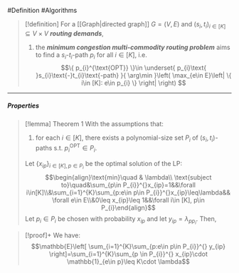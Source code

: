 #Definition #Algorithms 

> [!definition]
> For a [[Graph|directed graph]] $G=(V,E)$ and $(s_{i},t_{i})_{i\in [K]}\subseteq V\times V$ ***routing demands***, 
> 1. the ***minimum congestion multi-commodity routing problem*** aims to find a $s_{i}$-$t_{i}$-path $p_{i}$ for all $i\in [K]$, i.e. $$\{ p_{i}^{\text{OPT}} \}\in \underset{ p_{i}\text{ }s_{i}\text{-}t_{i}\text{-path} }{ \arg\min }\left( \max_{e\in E}\left| \{ i\in [K]: e\in p_{i} \} \right|  \right) $$

---
##### Properties
> [!lemma] Theorem 1
> With the assumptions that:
> 1. for each $i\in [K]$, there exists a polynomial-size set $P_{i}$ of $(s_{i},t_{i})$-paths s.t. $p_{i}^\text{OPT}\in P_{i}$. 
> 
> Let $\{ x_{ip} \}_{i\in[K],p\in P_{i}}$ be the optimal solution of the LP: $$\begin{align}\text{min}\quad & \lambda\\ \text{subject to}\quad&\sum_{p\in P_{i}}^{}x_{ip}=1&&\forall i\in[K]\\&\sum_{i=1}^{K}\sum_{p:e\in p\in P_{i}}^{}x_{ip}\leq\lambda&& \forall e\in E\\&0\leq x_{ip}\leq 1&&\forall i\in [K], p\in P_{i}\end{align}$$
> Let $p_{i}\in P_{i}$ be chosen with probability $x_{ip}$ and let $y_{ip}=\lambda_{pp_{i}}$. Then,

> [!proof]+
> We have: $$\mathbb{E}\left[ \sum_{i=1}^{K}\sum_{p:e\in p\in P_{i}}^{} y_{ip} \right]=\sum_{i=1}^{K}\sum_{p \in P_{i}}^{} x_{ip}\cdot \mathbb{1}_{e\in p}\leq K\cdot \lambda$$